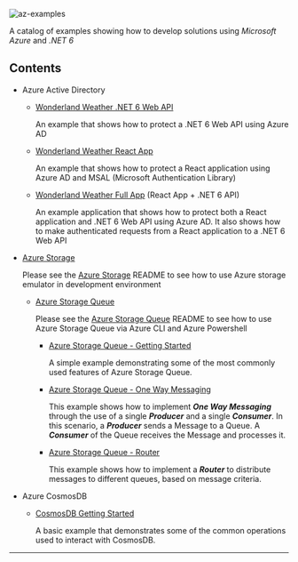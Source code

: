 ![az-examples](https://user-images.githubusercontent.com/33935506/137255461-4f9d8022-3a9b-43a3-8099-5d1eb26a1ee3.png)

A catalog of examples showing how to develop solutions using _Microsoft Azure_ and _.NET 6_

## Contents

- Azure Active Directory

  - [Wonderland Weather .NET 6 Web API]

    An example that shows how to protect a .NET 6 Web API using Azure AD

  - [Wonderland Weather React App]

    An example that shows how to protect a React application using Azure AD and MSAL (Microsoft Authentication Library)

  - [Wonderland Weather Full App] (React App + .NET 6 API)

    An example application that shows how to protect both a React application and .NET 6 Web API using Azure AD. It also shows how to make authenticated requests from a React application to a .NET 6 Web API

- [Azure Storage]
  
  Please see the [Azure Storage] README to see how to use Azure storage emulator in development environment

  - [Azure Storage Queue]

    Please see the [Azure Storage Queue] README to see how to use Azure Storage Queue via Azure CLI and Azure Powershell

    - [Azure Storage Queue - Getting Started]

      A simple example demonstrating some of the most commonly used features of Azure Storage Queue.

    - [Azure Storage Queue - One Way Messaging]

      This example shows how to implement **_One Way Messaging_** through the use of a single **_Producer_** and a single **_Consumer_**.  In this scenario, a **_Producer_** sends a Message to a Queue. A **_Consumer_** of the Queue receives the Message and processes it.

    - [Azure Storage Queue - Router]

      This example shows how to implement a **_Router_** to distribute messages to different queues, based on message criteria.

- Azure CosmosDB

  - [CosmosDB Getting Started]

    A basic example that demonstrates some of the common operations used to interact with CosmosDB.

---

[Wonderland Weather .NET 6 Web API]: https://github.com/drminnaar/azure-dotnet-examples/blob/main/active-directory/WonderlandWeatherApi/README.md
[Wonderland Weather React App]: https://github.com/drminnaar/azure-dotnet-examples/blob/main/active-directory/WonderlandWeatherApp/app/README.md
[Wonderland Weather Full App]: https://github.com/drminnaar/azure-dotnet-examples/blob/main/active-directory/WonderlandWeather/README.md
[Azure Storage]: https://github.com/drminnaar/azure-dotnet-examples/blob/main/storage/README.md
[Azure Storage Queue]: https://github.com/drminnaar/azure-dotnet-examples/blob/main/storage/storage-queue/README.md
[Azure Storage Queue - getting started]: https://github.com/drminnaar/azure-dotnet-examples/blob/main/storage/storage-queue/GettingStarted/README.md
[Azure Storage Queue - One Way Messaging]: https://github.com/drminnaar/azure-dotnet-examples/blob/main/storage/storage-queue/OneWayMessaging/README.md
[Azure Storage Queue - Router]: https://github.com/drminnaar/azure-dotnet-examples/blob/main/storage/storage-queue/Router/README.md
[CosmosDB Getting Started]: https://github.com/drminnaar/azure-dotnet-examples/blob/main/cosmosdb/GettingStarted/README.md
